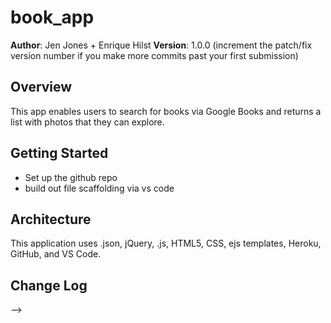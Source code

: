 # book_app

**Author**: Jen Jones + Enrique Hilst
**Version**: 1.0.0 (increment the patch/fix version number if you make more commits past your first submission)

## Overview
This app enables users to search for books via Google Books and returns a list with photos that they can explore. 

## Getting Started
* Set up the github repo
* build out file scaffolding via vs code

## Architecture
This application uses .json, jQuery, .js, HTML5, CSS, ejs templates, Heroku, GitHub, and VS Code. 

## Change Log
<!-- Use this area to document the iterative changes made to your application as each feature is successfully implemented. Use time stamps. Here's an examples:

01-01-2001 4:59pm - Application now has a fully-functional express server, with GET and POST routes for the book resource.

## Credits and Collaborations
<!-- Give credit (and a link) to other people or resources that helped you build this application. -->
-->
